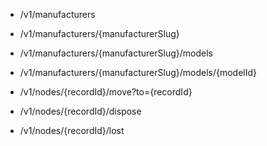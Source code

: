 

- /v1/manufacturers
- /v1/manufacturers/{manufacturerSlug}
- /v1/manufacturers/{manufacturerSlug}/models
- /v1/manufacturers/{manufacturerSlug}/models/{modelId}

- /v1/nodes/{recordId}/move?to={recordId}
- /v1/nodes/{recordId}/dispose
- /v1/nodes/{recordId}/lost